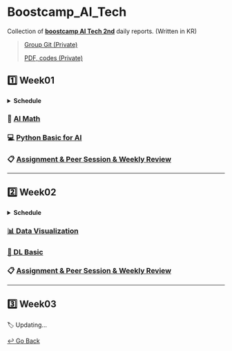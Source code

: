 # Boostcamp_AI_Tech

Collection of **[boostcamp AI Tech 2nd](https://boostcamp.connect.or.kr/program_ai.html)** daily reports. (Written in KR) 

> [Group Git (Private)](https://github.com/hbseo/ONE-AI)
>
> [PDF, codes (Private)](https://github.com/lisy0123/Boostcamp_AI_Tech_ETC)

## :one: Week01

<details>
  <summary><b> Schedule </b></summary>
  <div markdown="1">
    <img src="https://github.com/lisy0123/Boostcamp_AI/blob/main/Schedule/week01.png"/>
  </div>
</details>


### :triangular_ruler: [AI Math](https://github.com/lisy0123/Boostcamp_AI/blob/main/AI_Math)

### :computer: [Python Basic for AI](https://github.com/lisy0123/Boostcamp_AI/blob/main/Python_Basic_for_AI)

### :clipboard: [Assignment & Peer Session & Weekly Review](https://github.com/lisy0123/Boostcamp_AI/blob/main/APW/Week01.md)

---

## :two: Week02

<details>
  <summary><b> Schedule </b></summary>
  <div markdown="1">
    <img src="https://github.com/lisy0123/Boostcamp_AI/blob/main/Schedule/week02.png"/>
  </div>
</details>


### [:bar_chart: Data Visualization](https://github.com/lisy0123/Boostcamp_AI/blob/main/Data_Visualization)

### [:milky_way: DL Basic](https://github.com/lisy0123/Boostcamp_AI/blob/main/DL_Basic)

### :clipboard: [Assignment & Peer Session & Weekly Review](https://github.com/lisy0123/Boostcamp_AI/blob/main/APW/Week02.md)

---

## :three: Week03

:label: Updating...



[↩️ Go Back](https://github.com/lisy0123/Study)
